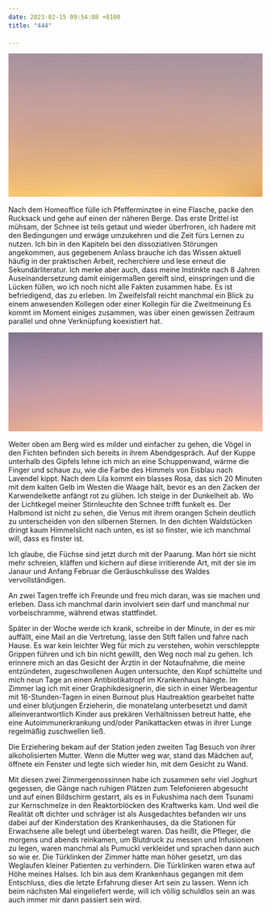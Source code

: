```yaml
---
date: 2023-02-15 09:54:08 +0100
title: "444"

---
```

![](/uploads/februar-1.jpg)

Nach dem Homeoffice fülle ich Pfefferminztee in eine Flasche, packe den Rucksack und gehe auf einen der näheren Berge. Das erste Drittel ist mühsam, der Schnee ist teils getaut und wieder überfroren, ich hadere mit den Bedingungen und erwäge umzukehren und die Zeit fürs Lernen zu nutzen. Ich bin in den Kapiteln bei den dissoziativen Störungen angekommen, aus gegebenem Anlass brauche ich das Wissen aktuell häufig in der praktischen Arbeit, recherchiere und lese erneut die Sekundärliteratur. Ich merke aber auch, dass meine Instinkte nach 8 Jahren Auseinandersetzung damit einigermaßen gereift sind, einspringen und die Lücken füllen, wo ich noch nicht alle Fakten zusammen habe. Es ist befriedigend, das zu erleben. Im Zweifelsfall reicht manchmal ein Blick zu einem anwesenden Kollegen oder einer Kollegin für die Zweitmeinung Es kommt im Moment einiges zusammen, was über einen gewissen Zeitraum parallel und ohne Verknüpfung koexistiert hat. 

![](/uploads/februar-2.jpg)

Weiter oben am Berg wird es milder und einfacher zu gehen, die Vögel in den Fichten befinden sich bereits in ihrem Abendgespräch. Auf der Kuppe unterhalb des Gipfels lehne ich mich an eine Schuppenwand, wärme die Finger und schaue zu, wie die Farbe des Himmels von Eisblau nach Lavendel kippt. Nach dem Lila kommt ein blasses Rosa, das sich 20 Minuten mit dem kalten Gelb im Westen die Waage hält, bevor es an den Zacken der Karwendelkette anfängt rot zu glühen. Ich steige in der Dunkelheit ab. Wo der Lichtkegel meiner Stirnleuchte den Schnee trifft funkelt es. Der Halbmond ist nicht zu sehen, die Venus mit ihrem orangen Schein deutlich zu unterscheiden von den silbernen Sternen. In den dichten Waldstücken dringt kaum Himmelslicht nach unten, es ist so finster, wie ich manchmal will, dass es finster ist. 

Ich glaube, die Füchse sind jetzt durch mit der Paarung. Man hört sie nicht mehr schreien, kläffen und kichern auf diese irritierende Art, mit der sie im Janaur und Anfang Februar die Geräuschkulisse des Waldes vervollständigen.

An zwei Tagen treffe ich Freunde und freu mich daran, was sie machen und erleben. Dass ich manchmal darin involviert sein darf und manchmal nur vorbeischramme, während etwas stattfindet.

Später in der Woche werde ich krank, schreibe in der Minute, in der es mir auffällt, eine Mail an die Vertretung, lasse den Stift fallen und fahre nach Hause. Es war kein leichter Weg für mich zu verstehen, wohin verschleppte Grippen führen und ich bin nicht gewillt, den Weg noch mal zu gehen. Ich erinnere mich an das Gesicht der Ärztin in der Notaufnahme, die meine entzündeten, zugeschwollenen Augen untersuchte, den Kopf schüttelte und mich neun Tage an einen Antibiotikatropf im Krankenhaus hängte. Im Zimmer lag ich mit einer Graphikdesignerin, die sich in einer Werbeagentur mit 16-Stunden-Tagen in einen Burnout plus Hautreaktion gearbeitet hatte und einer blutjungen Erzieherin, die monatelang unterbesetzt und damit alleinverantwortlich Kinder aus prekären Verhältnissen betreut hatte, ehe eine Autoimmunerkrankung und/oder Panikattacken etwas in ihrer Lunge regelmäßig zuschwellen ließ. 

Die Erziehering bekam auf der Station jeden zweiten Tag Besuch von ihrer alkoholisierten Mutter. Wenn die Mutter weg war, stand das Mädchen auf, öffnete ein Fenster und legte sich wieder hin, mit dem Gesicht zu Wand.

Mit diesen zwei Zimmergenossinnen habe ich zusammen sehr viel Joghurt gegessen, die Gänge nach ruhigen Plätzen zum Telefonieren abgesucht und auf einen Bildschirm gestarrt, als es in Fukushima nach dem Tsunami zur Kernschmelze in den Reaktorblöcken des Kraftwerks kam. Und weil die Realität oft dichter und schräger ist als Ausgedachtes befanden wir uns dabei auf der Kinderstation des Krankenhauses, da die Stationen für Erwachsene alle belegt und überbelegt waren. Das heißt, die Pfleger, die morgens und abends reinkamen, um Blutdruck zu messen und Infusionen zu legen, waren manchmal als Pumuckl verkleidet und sprachen dann auch so wie er. Die Türklinken der Zimmer hatte man höher gesetzt, um das Weglaufen kleiner Patienten zu verhindern. Die Türklinken waren etwa auf Höhe meines Halses. Ich bin aus dem Krankenhaus gegangen mit dem Entschluss, dies die letzte Erfahrung dieser Art sein zu lassen. Wenn ich beim nächsten Mal eingeliefert werde, will ich völlig schuldlos sein an was auch immer mir dann passiert sein wird.